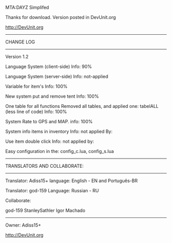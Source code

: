 MTA:DAYZ Simplifed 

Thanks for download.
Version posted in DevUnit.org

http://DevUnit.org


_________
CHANGE LOG
_________

Version 1.2

Language System (client-side)
Info: 90%

Language System (server-side)
Info: not-applied


Variable for item's 
Info: 100%

New system put and remove tent
Info: 100%

One table for all functions
Removed all tables, and applied one: tabelALL (less line of code)
Info: 100% 


System Rate to GPS and MAP.
info: 100%

 
System info items in inventory
Info: not applied
By:
 
Use item double click
Info: not applied
by:


Easy configuration in the: config_c.lua, config_s.lua

_________

 TRANSLATORS AND COLLABORATE:
_________

Translator: Adiss15+
language: English - EN and Português-BR 

Translator: god-159 
Language: Russian - RU



Collaborate: 

god-159
StanleySathler
Igor Machado



_________
Owner: Adiss15+

http://DevUnit.org




